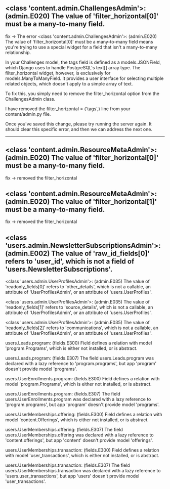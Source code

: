 ## <class 'content.admin.ChallengesAdmin'>: (admin.E020) The value of 'filter_horizontal[0]' must be a many-to-many field.

fix -> The error <class 'content.admin.ChallengesAdmin'>: (admin.E020) The value of 'filter_horizontal[0]' must be a many-to-many field means you're trying to use a special widget for a field that isn't a many-to-many relationship.

In your Challenges model, the tags field is defined as a models.JSONField, which Django uses to handle PostgreSQL's text[] array type. The filter_horizontal widget, however, is exclusively for models.ManyToManyField. It provides a user interface for selecting multiple related objects, which doesn't apply to a simple array of text.

To fix this, you simply need to remove the filter_horizontal option from the ChallengesAdmin class.

I have removed the filter_horizontal = ('tags',) line from your content/admin.py file.

Once you've saved this change, please try running the server again. It should clear this specific error, and then we can address the next one.

---

## <class 'content.admin.ResourceMetaAdmin'>: (admin.E020) The value of 'filter_horizontal[0]' must be a many-to-many field.

fix -> removed the filter_horizontal

## <class 'content.admin.ResourceMetaAdmin'>: (admin.E020) The value of 'filter_horizontal[1]' must be a many-to-many field.

fix -> removed the filter_horizontal

## <class 'users.admin.NewsletterSubscriptionsAdmin'>: (admin.E002) The value of 'raw_id_fields[0]' refers to 'user_id', which is not a field of 'users.NewsletterSubscriptions'.

<class 'users.admin.UserProfilesAdmin'>: (admin.E035) The value of 'readonly_fields[0]' refers to 'other_details', which is not a callable, an attribute of 'UserProfilesAdmin', or an attribute of 'users.UserProfiles'.

<class 'users.admin.UserProfilesAdmin'>: (admin.E035) The value of 'readonly_fields[1]' refers to 'source_details', which is not a callable, an attribute of 'UserProfilesAdmin', or an attribute of 'users.UserProfiles'.

<class 'users.admin.UserProfilesAdmin'>: (admin.E035) The value of 'readonly_fields[2]' refers to 'communications', which is not a callable, an attribute of 'UserProfilesAdmin', or an attribute of 'users.UserProfiles'.

users.Leads.program: (fields.E300) Field defines a relation with model 'program.Programs', which is either not installed, or is abstract.

users.Leads.program: (fields.E307) The field users.Leads.program was declared with a lazy reference to 'program.programs', but app 'program' doesn't provide model 'programs'.

users.UserEnrollments.program: (fields.E300) Field defines a relation with model 'program.Programs', which is either not installed, or is abstract.

users.UserEnrollments.program: (fields.E307) The field users.UserEnrollments.program was declared with a lazy reference to 'program.programs', but app 'program' doesn't provide model 'programs'.

users.UserMemberships.offering: (fields.E300) Field defines a relation with model 'content.Offerings', which is either not installed, or is abstract.

users.UserMemberships.offering: (fields.E307) The field users.UserMemberships.offering was declared with a lazy reference to 'content.offerings', but app 'content' doesn't provide model 'offerings'.

users.UserMemberships.transaction: (fields.E300) Field defines a relation with model 'user_transactions', which is either not installed, or is abstract.

users.UserMemberships.transaction: (fields.E307) The field users.UserMemberships.transaction was declared with a lazy reference to 'users.user_transactions', but app 'users' doesn't provide model 'user_transactions'.

